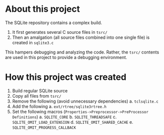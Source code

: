 # About this project
The SQLite repository contains a complex build.

1. It first generates several C source files in `tsrc/`
2. Then an amalgation (all source files combined into one single file) is created in `sqlite3.c`

This hampers debugging and analyzing the code. Rather, the `tsrc/` contents are used in this project to provide a debugging environment.

# How this project was created
1. Build regular SQLite source
2. Copy all files from `tsrc/`
3. Remove the following (avoid unnecessary dependencies)
  a. `tclsqlite.c`
4. Add the following
  a. `ext/rtree/sqlite3rtree.h`
5. Set the following macros (`Properties->Preprocessor->PreProcessor Definitions`)
  a. `SQLITE_CORE`
  b. `SQLITE_THREADSAFE`
  c. `SQLITE_OMIT_LOAD_EXTENSION`
  d. `SQLITE_OMIT_SHARED_CACHE`
  e. `SQLITE_OMIT_PROGRESS_CALLBACK`